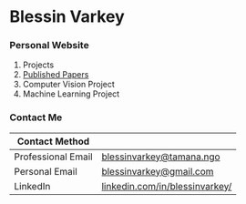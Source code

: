 # Blessin Varkey
### Personal Website 

1. Projects
2. [Published Papers](https://blessinvarkey.github.io/research)
2. Computer Vision Project 
3. Machine Learning Project

### Contact Me

| Contact Method |  |
| --- | --- |
| Professional Email | blessinvarkey@tamana.ngo |
| Personal Email | blessinvarkey@gmail.com |
| LinkedIn | [linkedin.com/in/blessinvarkey/](https://www.linkedin.com/in/blessinvarkey/) |
